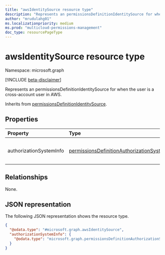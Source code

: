 ```yaml
---
title: "awsIdentitySource resource type"
description: "Represents an permissionsDefinitionIdentitySource for when the user is a cross account user in AWS."
author: "mrudulahg01"
ms.localizationpriority: medium
ms.prod: "multicloud-permissions-management"
doc_type: resourcePageType
---
```


# awsIdentitySource resource type

Namespace: microsoft.graph

[!INCLUDE [beta-disclaimer](../../includes/beta-disclaimer.md)]

Represents an permissionsDefinitionIdentitySource for when the user is a cross-account user in AWS.

Inherits from [permissionsDefinitionIdentitySource](../resources/permissionsdefinitionidentitysource.md).

## Properties
|Property|Type|Description|
|:---|:---|:---|
|authorizationSystemInfo|[permissionsDefinitionAuthorizationSystem](../resources/permissionsdefinitionauthorizationsystem.md)|Authorization System Info of the source of the user.|

## Relationships
None.

## JSON representation
The following JSON representation shows the resource type.
<!-- {
  "blockType": "resource",
  "@odata.type": "microsoft.graph.awsIdentitySource"
}
-->
``` json
{
  "@odata.type": "#microsoft.graph.awsIdentitySource",
  "authorizationSystemInfo": {
    "@odata.type": "microsoft.graph.permissionsDefinitionAuthorizationSystem"
  }
}
```

